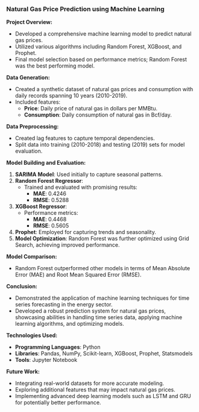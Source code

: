### Natural Gas Price Prediction using Machine Learning

**Project Overview:**
- Developed a comprehensive machine learning model to predict natural gas prices.
- Utilized various algorithms including Random Forest, XGBoost, and Prophet.
- Final model selection based on performance metrics; Random Forest was the best performing model.

**Data Generation:**
- Created a synthetic dataset of natural gas prices and consumption with daily records spanning 10 years (2010-2019).
- Included features:
  - **Price**: Daily price of natural gas in dollars per MMBtu.
  - **Consumption**: Daily consumption of natural gas in Bcf/day.

**Data Preprocessing:**
- Created lag features to capture temporal dependencies.
- Split data into training (2010-2018) and testing (2019) sets for model evaluation.

**Model Building and Evaluation:**
1. **SARIMA Model**: Used initially to capture seasonal patterns.
2. **Random Forest Regressor**:
   - Trained and evaluated with promising results:
     - **MAE**: 0.4246
     - **RMSE**: 0.5288
3. **XGBoost Regressor**:
   - Performance metrics:
     - **MAE**: 0.4468
     - **RMSE**: 0.5605
4. **Prophet**: Employed for capturing trends and seasonality.
5. **Model Optimization**: Random Forest was further optimized using Grid Search, achieving improved performance.

**Model Comparison:**
- Random Forest outperformed other models in terms of Mean Absolute Error (MAE) and Root Mean Squared Error (RMSE).

**Conclusion:**
- Demonstrated the application of machine learning techniques for time series forecasting in the energy sector.
- Developed a robust prediction system for natural gas prices, showcasing abilities in handling time series data, applying machine learning algorithms, and optimizing models.

**Technologies Used:**
- **Programming Languages**: Python
- **Libraries**: Pandas, NumPy, Scikit-learn, XGBoost, Prophet, Statsmodels
- **Tools**: Jupyter Notebook

**Future Work:**
- Integrating real-world datasets for more accurate modeling.
- Exploring additional features that may impact natural gas prices.
- Implementing advanced deep learning models such as LSTM and GRU for potentially better performance.
